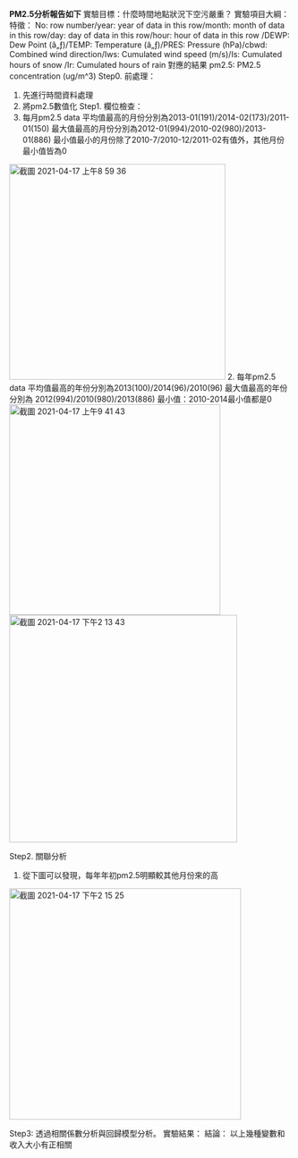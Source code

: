 **PM2.5分析報告如下**
實驗目標：什麼時間地點狀況下空污嚴重？
實驗項目大綱：
特徵： No: row number/year: year of data in this row/month: month of data in this row/day: day of data in this row/hour: hour of data in this row
/DEWP: Dew Point (â„ƒ)/TEMP: Temperature (â„ƒ)/PRES: Pressure (hPa)/cbwd: Combined wind direction/Iws: Cumulated wind speed (m/s)/Is: Cumulated hours of snow
/Ir: Cumulated hours of rain
對應的結果 pm2.5: PM2.5 concentration (ug/m^3)
Step0.
  前處理：
  1. 先進行時間資料處理
  2. 將pm2.5數值化
Step1. 欄位檢查：
  1. 每月pm2.5 data
  平均值最高的月份分別為2013-01(191)/2014-02(173)/2011-01(150)
  最大值最高的月份分別為2012-01(994)/2010-02(980)/2013-01(886)
  最小值最小的月份除了2010-7/2010-12/2011-02有值外，其他月份最小值皆為0
  <img width="386" alt="截圖 2021-04-17 上午8 59 36" src="https://user-images.githubusercontent.com/66631188/115097191-4695e100-9f5b-11eb-80cb-f55c2c562b63.png">
  2. 每年pm2.5 data
  平均值最高的年份分別為2013(100)/2014(96)/2010(96)
  最大值最高的年份分別為 2012(994)/2010(980)/2013(886)
  最小值：2010-2014最小值都是0
  <img width="377" alt="截圖 2021-04-17 上午9 41 43" src="https://user-images.githubusercontent.com/66631188/115098190-2537f380-9f61-11eb-82bd-9f1c46c26c2a.png">
  <img width="407" alt="截圖 2021-04-17 下午2 13 43" src="https://user-images.githubusercontent.com/66631188/115103793-309e1580-9f87-11eb-9821-9a7be7870ed6.png">

Step2. 關聯分析
  1. 從下圖可以發現，每年年初pm2.5明顯較其他月份來的高
  <img width="414" alt="截圖 2021-04-17 下午2 15 25" src="https://user-images.githubusercontent.com/66631188/115103822-6511d180-9f87-11eb-9f16-19b967aa19e1.png">

Step3: 透過相關係數分析與回歸模型分析。
實驗結果：
結論： 以上幾種變數和收入大小有正相關
